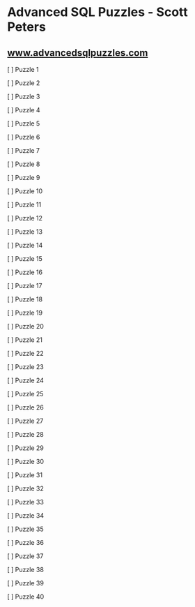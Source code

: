 # Advanced SQL Puzzles - Scott Peters

## www.advancedsqlpuzzles.com

[ ]  Puzzle 1

[ ]  Puzzle 2

[ ]  Puzzle 3

[ ]  Puzzle 4

[ ]  Puzzle 5

[ ]  Puzzle 6

[ ]  Puzzle 7

[ ]  Puzzle 8

[ ]  Puzzle 9

[ ]  Puzzle 10

[ ]  Puzzle 11

[ ]  Puzzle 12

[ ]  Puzzle 13

[ ]  Puzzle 14

[ ]  Puzzle 15

[ ]  Puzzle 16

[ ]  Puzzle 17

[ ]  Puzzle 18

[ ]  Puzzle 19

[ ]  Puzzle 20

[ ]  Puzzle 21

[ ]  Puzzle 22

[ ]  Puzzle 23

[ ]  Puzzle 24

[ ]  Puzzle 25

[ ]  Puzzle 26

[ ]  Puzzle 27

[ ]  Puzzle 28

[ ]  Puzzle 29

[ ]  Puzzle 30

[ ]  Puzzle 31

[ ]  Puzzle 32

[ ]  Puzzle 33

[ ]  Puzzle 34

[ ]  Puzzle 35

[ ]  Puzzle 36

[ ]  Puzzle 37

[ ]  Puzzle 38

[ ]  Puzzle 39

[ ]  Puzzle 40

